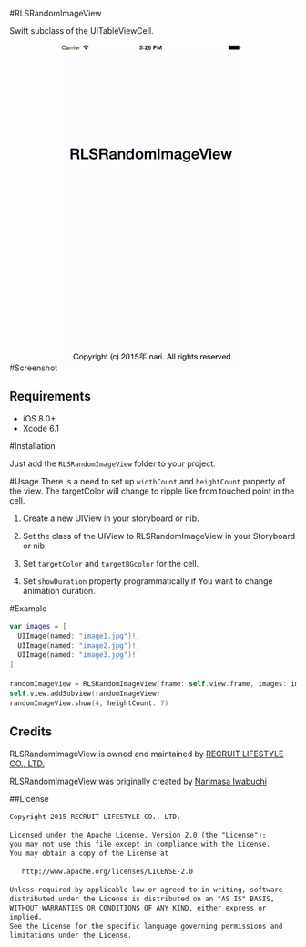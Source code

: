 #RLSRandomImageView

Swift subclass of the UITableViewCell.

#Screenshot
![RLSRandomImageView](sample.gif)

## Requirements

- iOS 8.0+
- Xcode 6.1


#Installation

Just add the `RLSRandomImageView` folder to your project.

#Usage
There is a need to set up `widthCount` and `heightCount` property of the view.
The targetColor will change to ripple like from touched point in the cell.

1. Create a new UIView in your storyboard or nib.

2. Set the class of the UIView to RLSRandomImageView in your Storyboard or nib.

3. Set `targetColor` and `targetBGcolor` for the cell.

4. Set `showDuration` property programmatically if You want to change animation duration.


#Example

``` swift
var images = [
  UIImage(named: "image1.jpg")!,
  UIImage(named: "image2.jpg")!,
  UIImage(named: "image3.jpg")!
]

randomImageView = RLSRandomImageView(frame: self.view.frame, images: images)
self.view.addSubview(randomImageView)
randomImageView.show(4, heightCount: 7)

```


## Credits

RLSRandomImageView is owned and maintained by [RECRUIT LIFESTYLE CO., LTD.](http://www.recruit-lifestyle.co.jp/)

RLSRandomImageView was originally created by [Narimasa Iwabuchi](https://github.com/NariFrow)  


##License

    Copyright 2015 RECRUIT LIFESTYLE CO., LTD.

    Licensed under the Apache License, Version 2.0 (the "License");
    you may not use this file except in compliance with the License.
    You may obtain a copy of the License at

       http://www.apache.org/licenses/LICENSE-2.0

    Unless required by applicable law or agreed to in writing, software
    distributed under the License is distributed on an "AS IS" BASIS,
    WITHOUT WARRANTIES OR CONDITIONS OF ANY KIND, either express or implied.
    See the License for the specific language governing permissions and
    limitations under the License.


  
